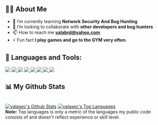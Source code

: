 ## 🙋‍♂️ About Me

- 🌱 I’m currently learning **Network Security And Bug Hunting**
- 👯 I’m looking to collaborate with **other developers and bug hunters**
- 📫 How to reach me **valabrd@yahoo.com**
- ⚡ Fun fact **I play games and go to the GYM very often.**


## 🚀 Languages and Tools:

<p align="left"> 
  <a href="https://www.ubuntu.com" target="_blank"> <img src="https://img.icons8.com/color/48/000000/ubuntu--v1.png"/></a>
    <a href="https://python.org/" target="_blank"> <img src="https://img.icons8.com/color/48/000000/python.png"/> </a>
    <a href="https://ruby.org" target="_blank"> <img src="https://img.icons8.com/color/50/000000/ruby-programming-language.png"/></a> 
    <a href="https://developer.mozilla.org/en-US/docs/Web/JavaScript" target="_blank"> <img src="https://img.icons8.com/color/48/000000/javascript.png"/>
  <img src="https://img.icons8.com/external-tal-revivo-shadow-tal-revivo/50/000000/external-vim-a-highly-configurable-text-editor-for-efficiently-creating-and-changing-any-kind-of-text-logo-shadow-tal-revivo.png"/>  
  <img src="https://img.icons8.com/ios/50/000000/flask.png"/>
  <img src="https://img.icons8.com/color/48/000000/django.png"/>
  <img src="https://img.icons8.com/external-inipagistudio-lineal-color-inipagistudio/50/000000/external-computer-networks-cloud-computing-network-inipagistudio-lineal-color-inipagistudio.png"/>
    
  </a> 
  
  
  ## 📊 My Github Stats

  <br/>
    <a href="https://github.com/valasec/github-readme-stats"><img alt="valasec's Github Stats" src="https://github-readme-stats.vercel.app/api?username=valasec&show_icons=true&count_private=true&theme=react&hide_border=true&bg_color=0D1117" /></a>
  <a href="https://github.com/valasec/github-readme-stats"><img alt="valasec's Top Languages" src="https://github-readme-stats.vercel.app/api/top-langs/?username=valasec&langs_count=8&count_private=true&layout=compact&theme=react&hide_border=true&bg_color=0D1117" /></a>
  <br/>
  <b>Note:</b> Top languages is only a metric of the languages my public code consists of and doesn't reflect experience or skill level.



<br/>
<br/>
